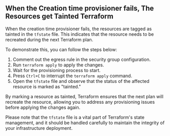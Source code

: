 ## When the Creation time provisioner fails, The Resources get Tainted Terraform

When the creation time provisioner fails, the resources are tagged as tainted in the `tfstate` file. This indicates that the resource needs to be recreated during the next Terraform plan.

To demonstrate this, you can follow the steps below:

1. Comment out the egress rule in the security group configuration.
2. Run `terraform apply` to apply the changes.
3. Wait for the provisioning process to start.
4. Press `Ctrl+C` to interrupt the `terraform apply` command.
5. Open the `tfstate` file and observe that the status of the affected resource is marked as "tainted."

By marking a resource as tainted, Terraform ensures that the next plan will recreate the resource, allowing you to address any provisioning issues before applying the changes again.

Please note that the `tfstate` file is a vital part of Terraform's state management, and it should be handled carefully to maintain the integrity of your infrastructure deployment.
